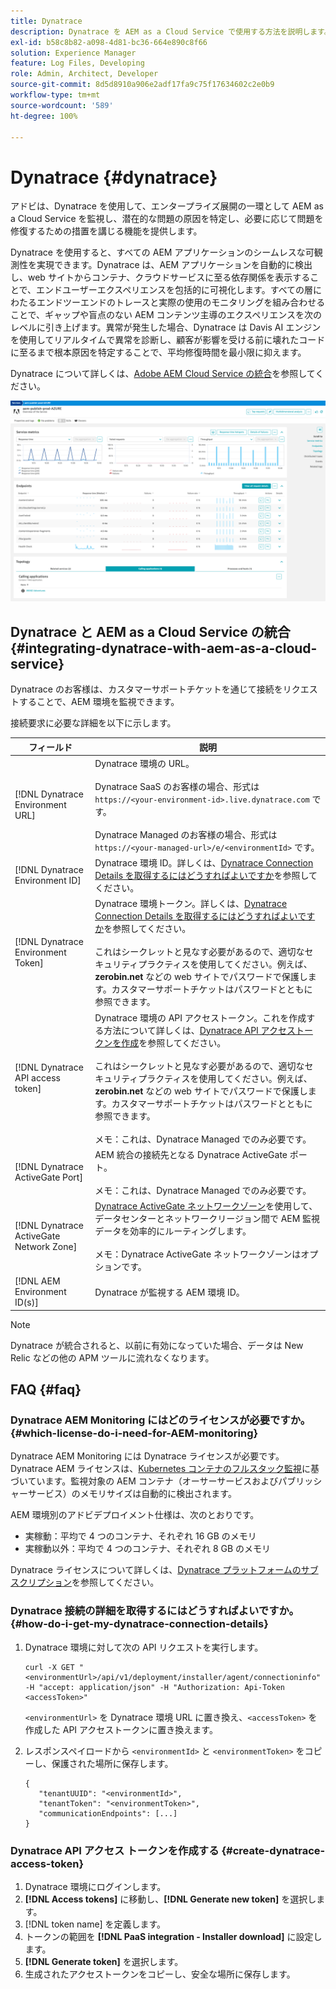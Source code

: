 ```yaml
---
title: Dynatrace
description: Dynatrace を AEM as a Cloud Service で使用する方法を説明します。
exl-id: b58c8b82-a098-4d81-bc36-664e890c8f66
solution: Experience Manager
feature: Log Files, Developing
role: Admin, Architect, Developer
source-git-commit: 8d5d8910a906e2adf17fa9c75f17634602c2e0b9
workflow-type: tm+mt
source-wordcount: '589'
ht-degree: 100%

---
```


# Dynatrace {#dynatrace}

アドビは、Dynatrace を使用して、エンタープライズ展開の一環として AEM as a Cloud Service を監視し、潜在的な問題の原因を特定し、必要に応じて問題を修復するための措置を講じる機能を提供します。

Dynatrace を使用すると、すべての AEM アプリケーションのシームレスな可観測性を実現できます。Dynatrace は、AEM アプリケーションを自動的に検出し、web サイトからコンテナ、クラウドサービスに至る依存関係を表示することで、エンドユーザーエクスペリエンスを包括的に可視化します。すべての層にわたるエンドツーエンドのトレースと実際の使用のモニタリングを組み合わせることで、ギャップや盲点のない AEM コンテンツ主導のエクスペリエンスを次のレベルに引き上げます。異常が発生した場合、Dynatrace は Davis AI エンジンを使用してリアルタイムで異常を診断し、顧客が影響を受ける前に壊れたコードに至るまで根本原因を特定することで、平均修復時間を最小限に抑えます。

Dynatrace について詳しくは、[Adobe AEM Cloud Service の統合](https://www.dynatrace.com/hub/detail/adobe-experience-manager-1/)を参照してください。

![AEM オーサーとパブリッシャーのパフォーマンス指標](/help/implementing/cloud-manager/assets/dynatrace-performance-metrics.png)

## Dynatrace と AEM as a Cloud Service の統合 {#integrating-dynatrace-with-aem-as-a-cloud-service}

Dynatrace のお客様は、カスタマーサポートチケットを通じて接続をリクエストすることで、AEM 環境を監視できます。

接続要求に必要な詳細を以下に示します。

| **フィールド** | **説明** |
|---|---|
| [!DNL Dynatrace Environment URL] | Dynatrace 環境の URL。<br><br>Dynatrace SaaS のお客様の場合、形式は `https://<your-environment-id>.live.dynatrace.com` です。<br><br>Dynatrace Managed のお客様の場合、形式は `https://<your-managed-url>/e/<environmentId>` です。 |
| [!DNL Dynatrace Environment ID] | Dynatrace 環境 ID。詳しくは、[Dynatrace Connection Details を取得するにはどうすればよいですか](#how-do-i-get-my-dynatrace-connection-details)を参照してください。 |
| [!DNL Dynatrace Environment Token] | Dynatrace 環境トークン。詳しくは、[Dynatrace Connection Details を取得するにはどうすればよいですか](#how-do-i-get-my-dynatrace-connection-details)を参照してください。<br><br>これはシークレットと見なす必要があるので、適切なセキュリティプラクティスを使用してください。例えば、**zerobin.net** などの web サイトでパスワードで保護します。カスタマーサポートチケットはパスワードとともに参照できます。 |
| [!DNL Dynatrace API access token] | Dynatrace 環境の API アクセストークン。これを作成する方法について詳しくは、[Dynatrace API アクセストークンを作成](#create-dynatrace-access-token)を参照してください。<br><br>これはシークレットと見なす必要があるので、適切なセキュリティプラクティスを使用してください。例えば、**zerobin.net** などの web サイトでパスワードで保護します。カスタマーサポートチケットはパスワードとともに参照できます。<br><br>メモ：これは、Dynatrace Managed でのみ必要です。 |
| [!DNL Dynatrace ActiveGate Port] | AEM 統合の接続先となる Dynatrace ActiveGate ポート。<br><br>メモ：これは、Dynatrace Managed でのみ必要です。 |
| [!DNL Dynatrace ActiveGate Network Zone] | [Dynatrace ActiveGate ネットワークゾーン](https://docs.dynatrace.com/docs/manage/network-zones)を使用して、データセンターとネットワークリージョン間で AEM 監視データを効率的にルーティングします。<br><br>メモ：Dynatrace ActiveGate ネットワークゾーンはオプションです。 |
| [!DNL AEM Environment ID(s)] | Dynatrace が監視する AEM 環境 ID。 |

>[!NOTE]
>
>Dynatrace が統合されると、以前に有効になっていた場合、データは New Relic などの他の APM ツールに流れなくなります。

## FAQ {#faq}

### Dynatrace AEM Monitoring にはどのライセンスが必要ですか。 {#which-license-do-i-need-for-AEM-monitoring}

Dynatrace AEM Monitoring には Dynatrace ライセンスが必要です。Dynatrace AEM ライセンスは、[Kubernetes コンテナのフルスタック監視](https://docs.dynatrace.com/docs/shortlink/dps-hosts#gib-hour-calculation-for-containers-and-application-only-monitoring)に基づいています。監視対象の AEM コンテナ（オーサーサービスおよびパブリッシャーサービス）のメモリサイズは自動的に検出されます。

AEM 環境別のアドビデプロイメント仕様は、次のとおりです。

* 実稼動：平均で 4 つのコンテナ、それぞれ 16 GB のメモリ
* 実稼動以外：平均で 4 つのコンテナ、それぞれ 8 GB のメモリ

Dynatrace ライセンスについて詳しくは、[Dynatrace プラットフォームのサブスクリプション](https://docs.dynatrace.com/docs/shortlink/dynatrace-platform-subscription)を参照してください。

### Dynatrace 接続の詳細を取得するにはどうすればよいですか。 {#how-do-i-get-my-dynatrace-connection-details}

1. Dynatrace 環境に対して次の API リクエストを実行します。

   ```
   curl -X GET "<environmentUrl>/api/v1/deployment/installer/agent/connectioninfo" -H "accept: application/json" -H "Authorization: Api-Token <accessToken>"
   ```


   `<environmentUrl>` を Dynatrace 環境 URL に置き換え、`<accessToken>` を作成した API アクセストークンに置き換えます。

1. レスポンスペイロードから `<environmentId>` と `<environmentToken>` をコピーし、保護された場所に保存します。

   ```
   {
      "tenantUUID": "<environmentId>",
      "tenantToken": "<environmentToken>",
      "communicationEndpoints": [...]
   }
   ```

### Dynatrace API アクセス トークンを作成する {#create-dynatrace-access-token}

1. Dynatrace 環境にログインします。
1. **[!DNL Access tokens]** に移動し、**[!DNL Generate new token]** を選択します。
1. [!DNL token name] を定義します。
1. トークンの範囲を **[!DNL PaaS integration - Installer download]** に設定します。
1. **[!DNL Generate token]** を選択します。
1. 生成されたアクセストークンをコピーし、安全な場所に保存します。





